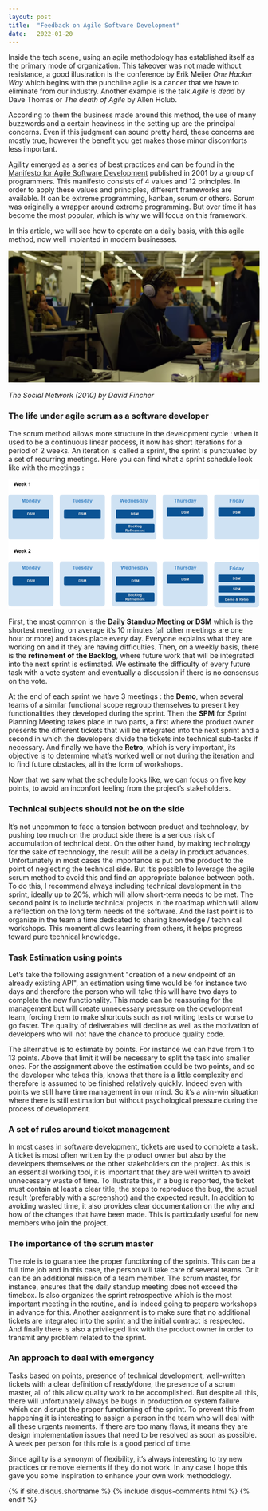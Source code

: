 ```yaml
---
layout: post
title:  "Feedback on Agile Software Development"
date:   2022-01-20
---
```


Inside the tech scene, using an agile methodology has established itself as the primary mode of organization. This takeover 
was not made without resistance, a good illustration is the conference by Erik Meijer *One Hacker Way* which begins with 
the punchline agile is a cancer that we have to eliminate from our industry. Another example is the talk  *Agile is dead* 
by Dave Thomas or *The death of Agile* by Allen Holub.

According to them the business made around this method, the use of many buzzwords and a certain heaviness in the setting 
up are the principal concerns. Even if this judgment can sound pretty hard, these concerns are mostly true, however the 
benefit you get makes those minor discomforts less important.

Agility emerged as a series of best practices and can be found in the 
[Manifesto for Agile Software Development](https://agilemanifesto.org/) published 
in 2001 by a group of programmers. This manifesto consists of 4 values and 12 principles. In order to apply these values 
and principles, different frameworks are available. It can be extreme programming, kanban, scrum or others. Scrum was 
originally a wrapper around extreme programming. But over time it has become the most popular, which is why we will 
focus on this framework.

In this article, we will see how to operate on a daily basis, with this agile method, now well implanted in 
modern businesses.


![Logo](/images/thesocialnetwork.png)

_The Social Network (2010) by David Fincher_

### The life under agile scrum as a software developer

The scrum method allows more structure in the development cycle : when it used to be a continuous linear process, 
it now has short iterations for a period of 2 weeks. An iteration is called a sprint, the sprint is punctuated by 
a set of recurring meetings. Here you can find what a sprint schedule look like with the meetings :

![Logo](/images/genericplanning.png)

First, the most common is the **Daily Standup Meeting or DSM** which is the shortest meeting, on average it’s 10 minutes 
(all other meetings are one hour or more) and takes place every day. Everyone explains what they are working on and 
if they are having difficulties. Then, on a weekly basis, there is the **refinement of the Backlog**, where future work 
that will be integrated into the next sprint is estimated. We estimate the difficulty of every future task with a vote 
system and eventually a discussion if there is no consensus on the vote.

At the end of each sprint we have 3 meetings : the **Demo**, when several teams of a similar functional scope regroup 
themselves to present key functionalities they developed during the sprint. Then the **SPM** for Sprint Planning Meeting 
takes place in two parts, a first where the product owner presents the different tickets that will be integrated into 
the next sprint and a second in which the developers divide the tickets into technical sub-tasks if necessary. And 
finally we have the **Retro**, which is very important, its objective is to determine what’s worked well or not during 
the iteration and to find future obstacles, all in the form of workshops.

Now that we saw what the schedule looks like, we can focus on five key points, to avoid an inconfort feeling from 
the project’s stakeholders.

### Technical subjects should not be on the side

It’s not uncommon to face a tension between product and technology, by pushing too much on the product side there is a 
serious risk of accumulation of technical debt. On the other hand, by making technology for the sake of technology, 
the result will be a delay in product advances. Unfortunately in most cases the importance is put on the product to 
the point of neglecting the technical side. But it’s possible to leverage the agile scrum method to avoid this and 
find an appropriate balance between both. To do this, I recommend always including technical development in the sprint, 
ideally up to 20%, which will allow short-term needs to be met. The second point is to include technical projects in 
the roadmap which will allow a reflection on the long term needs of the software. And the last point is to organize in 
the team a time dedicated to sharing knowledge / technical workshops. This moment allows learning from others, it helps 
progress toward pure technical knowledge.

### Task Estimation using points

Let’s take the following assignment "creation of a new endpoint of an already existing API", an estimation using time 
would be for instance two days and therefore the person who will take this will have two days to complete the new 
functionality. This mode can be reassuring for the management but will create unnecessary pressure on the development 
team, forcing them to make shortcuts such as not writing tests or worse to go faster. The quality of deliverables will 
decline as well as the motivation of developers who will not have the chance to produce quality code.

The alternative is to estimate by points. For instance we can have 
from 1 to 13 points. Above that limit it will be necessary to split the task into smaller ones. For the assignment 
above the estimation could be two points, and so the developer who takes this, knows that there is a little complexity 
and therefore is assumed to be finished relatively quickly. Indeed even with points we still have time management in 
our mind. So it’s a win-win situation where there is still estimation but without psychological pressure during the 
process of development.

### A set of rules around ticket management

In most cases in software development, tickets are used to complete a task. A ticket is most often written by the 
product owner but also by the developers themselves or the other stakeholders on the project. As this is an essential 
working tool, it is important that they are well written to avoid unnecessary waste of time. To illustrate this, if a 
bug is reported, the ticket must contain at least a clear title, the steps to reproduce the bug, the actual result 
(preferably with a screenshot) and the expected result. In addition to avoiding wasted time, it also provides clear 
documentation on the why and how of the changes that have been made. This is particularly useful for new members who 
join the project.

### The importance of the scrum master

The role is to guarantee the proper functioning of the sprints. This can be a full time job and in this case, 
the person will take care of several teams. Or it can be an additional mission of a team member. The scrum master, 
for instance, ensures that the daily standup meeting does not exceed the timebox. Is also organizes the sprint 
retrospective which is the most important meeting in the routine, and is indeed going to prepare workshops in 
advance for this. Another assignment is to make sure that no additional tickets are integrated into the sprint 
and the initial contract is respected. And finally there is also a privileged link with the product owner in order 
to transmit any problem related to the sprint.

### An approach to deal with emergency

Tasks based on points, presence of technical development, well-written tickets with a clear definition of ready/done, 
the presence of a scrum master, all of this allow quality work to be accomplished. But despite all this, there will 
unfortunately always be bugs in production or system failure which can disrupt the proper functioning of the sprint. 
To prevent this from happening it is interesting to assign a person in the team who will deal with all these urgents 
moments. If there are too many flaws, it means they are design implementation issues that need to be resolved as soon as 
possible. A week per person for this role is a good period of time.

Since agility is a synonym of flexibility, it’s always interesting to try new practices or remove elements if they do 
not work. In any case I hope this gave you some inspiration to enhance your own work methodology.

{% if site.disqus.shortname %}
    {% include disqus-comments.html %}
{% endif %}